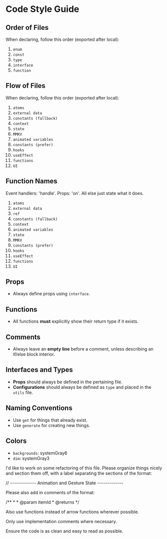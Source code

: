 # Code Style Guide

## Order of Files  
When declaring, follow this order (exported after local):
1. `enum`
2. `const`
3. `type`
4. `interface`
5. `function`

## Flow of Files 
When declaring, follow this order (exported after local):
1. `atoms`
2. `external data`
6. `constants (fallback)`
2. `context`
3. `state`
4. `MMKV`
4. `animated variables`
6. `constants (prefer)`
6. `hooks`
5. `useEffect`
1. `functions`
7. `UI`

## Function Names
Event handlers: 'handle'. Props: 'on'. All else just state what it does.
1. `atoms`
2. `external data`
1. `ref`
6. `constants (fallback)`
2. `context`
4. `animated variables`
3. `state`
4. `MMKV`
6. `constants (prefer)`
6. `hooks`
5. `useEffect`
1. `functions`
7. `UI`

## Props  
- Always define props using `interface`.

## Functions
- All functions **must** explicitly show their return type if it exists.

## Comments  
- Always leave an **empty line** before a comment, unless describing an if/else block interior.

## Interfaces and Types  
- **Props** should always be defined in the pertaining file.  
- **Configurations** should always be defined as `type` and placed in the `utils` file.

## Naming Conventions  
- Use `get` for things that already exist.  
- Use `generate` for creating new things.

## Colors
- `backgrounds`: systemGray6  
- `dim`: systemGray3


I'd like to work on some refactoring of this file. Please organize things nicely and section them off, with a label separating the sections of the format:

// ------------- Animation and Gesture State -------------

Please also add in comments of the format:

/**
     * 
     * @param itemId 
     * @returns 
     */

Also use functions instead of arrow functions wherever possible.

Only use implementation comments where necessary.

Ensure the code is as clean and easy to read as possible.